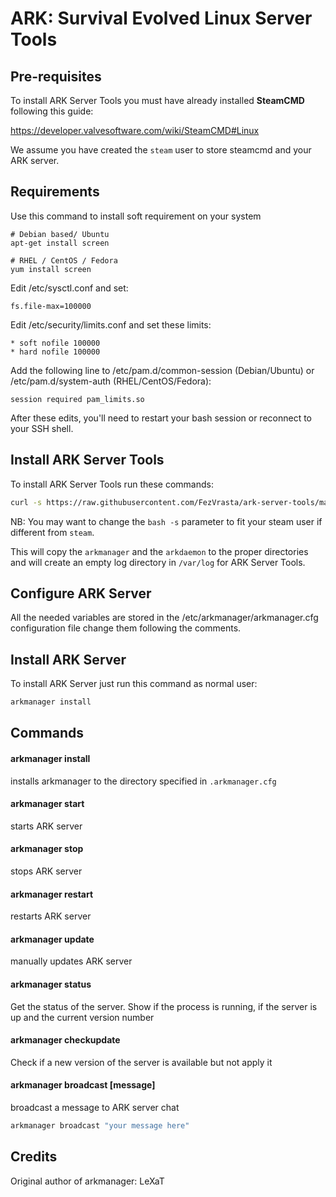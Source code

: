 # ARK: Survival Evolved Linux Server Tools

## Pre-requisites

To install ARK Server Tools you must have already installed **SteamCMD** following this guide:

https://developer.valvesoftware.com/wiki/SteamCMD#Linux

We assume you have created the `steam` user to store steamcmd and your ARK server.

## Requirements
Use this command to install soft requirement on your system
```
# Debian based/ Ubuntu
apt-get install screen

# RHEL / CentOS / Fedora
yum install screen
```

Edit /etc/sysctl.conf and set:
```
fs.file-max=100000
```
Edit /etc/security/limits.conf and set these limits:
```
* soft nofile 100000
* hard nofile 100000
```
Add the following line to /etc/pam.d/common-session (Debian/Ubuntu) or /etc/pam.d/system-auth (RHEL/CentOS/Fedora):
```
session required pam_limits.so
```

After these edits, you'll need to restart your bash session or reconnect to your SSH shell.

## Install ARK Server Tools

To install ARK Server Tools run these commands:

```sh
curl -s https://raw.githubusercontent.com/FezVrasta/ark-server-tools/master/netinstall.sh | bash -s steam
```

NB: You may want to change the `bash -s` parameter to fit your steam user if different from `steam`.

This will copy the `arkmanager` and the `arkdaemon` to the proper directories and will create an empty log directory in `/var/log` for ARK Server Tools.  

## Configure ARK Server

All the needed variables are stored in the /etc/arkmanager/arkmanager.cfg configuration file change them following the comments.

## Install ARK Server

To install ARK Server just run this command as normal user:

```sh
arkmanager install
```
## Commands

#### arkmanager install
installs arkmanager to the directory specified in `.arkmanager.cfg`

#### arkmanager start
starts ARK server

#### arkmanager stop
stops ARK server

#### arkmanager restart
restarts ARK server

#### arkmanager update
manually updates ARK server

#### arkmanager status
Get the status of the server. Show if the process is running, if the server is up and the current version number

#### arkmanager checkupdate
Check if a new version of the server is available but not apply it

#### arkmanager broadcast [message]
broadcast a message to ARK server chat

```sh
arkmanager broadcast "your message here"
```

## Credits

Original author of arkmanager: LeXaT
